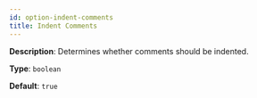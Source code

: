 ```yaml
---
id: option-indent-comments
title: Indent Comments
---
```

**Description**: Determines whether comments should be indented.

**Type**: `boolean`

**Default**: `true`
